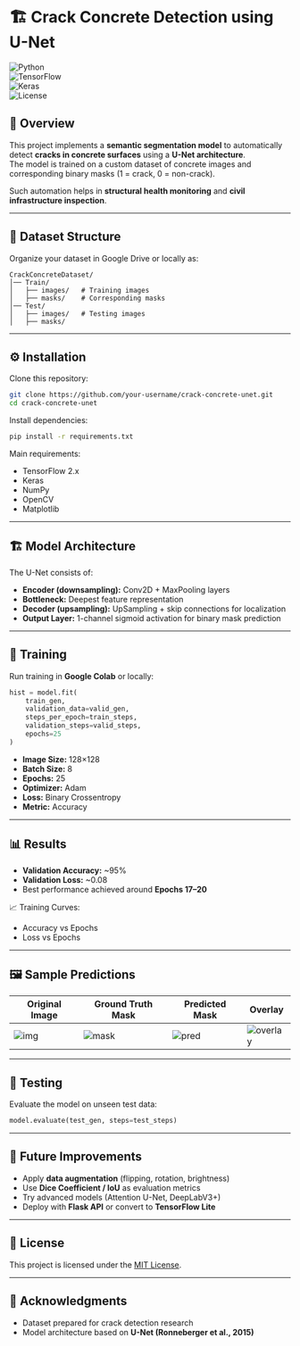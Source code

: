 # 🏗️ Crack Concrete Detection using U-Net  

![Python](https://img.shields.io/badge/Python-3.7%2B-blue)  
![TensorFlow](https://img.shields.io/badge/TensorFlow-2.x-orange)  
![Keras](https://img.shields.io/badge/Keras-Deep--Learning-red)  
![License](https://img.shields.io/badge/License-MIT-green)

## 📌 Overview  
This project implements a **semantic segmentation model** to automatically detect **cracks in concrete surfaces** using a **U-Net architecture**.  
The model is trained on a custom dataset of concrete images and corresponding binary masks (1 = crack, 0 = non-crack).  

Such automation helps in **structural health monitoring** and **civil infrastructure inspection**.

---

## 📂 Dataset Structure  
Organize your dataset in Google Drive or locally as:

```
CrackConcreteDataset/
│── Train/
│   ├── images/   # Training images
│   ├── masks/    # Corresponding masks
│── Test/
│   ├── images/   # Testing images
│   ├── masks/
```

---

## ⚙️ Installation  

Clone this repository:
```bash
git clone https://github.com/your-username/crack-concrete-unet.git
cd crack-concrete-unet
```

Install dependencies:
```bash
pip install -r requirements.txt
```

Main requirements:
- TensorFlow 2.x  
- Keras  
- NumPy  
- OpenCV  
- Matplotlib  

---

## 🏗️ Model Architecture  
The U-Net consists of:  
- **Encoder (downsampling):** Conv2D + MaxPooling layers  
- **Bottleneck:** Deepest feature representation  
- **Decoder (upsampling):** UpSampling + skip connections for localization  
- **Output Layer:** 1-channel sigmoid activation for binary mask prediction  

---

## 🚀 Training  

Run training in **Google Colab** or locally:  

```python
hist = model.fit(
    train_gen,
    validation_data=valid_gen,
    steps_per_epoch=train_steps,
    validation_steps=valid_steps,
    epochs=25
)
```

- **Image Size:** 128×128  
- **Batch Size:** 8  
- **Epochs:** 25  
- **Optimizer:** Adam  
- **Loss:** Binary Crossentropy  
- **Metric:** Accuracy  

---

## 📊 Results  

- **Validation Accuracy:** ~95%  
- **Validation Loss:** ~0.08  
- Best performance achieved around **Epochs 17–20**  

📈 Training Curves:  
- Accuracy vs Epochs  
- Loss vs Epochs  

---

## 🖼️ Sample Predictions  

| Original Image | Ground Truth Mask | Predicted Mask | Overlay |
|----------------|------------------|----------------|---------|
| ![img](sample_image.png) | ![mask](ground_truth.png) | ![pred](predicted.png) | ![overlay](overlay.png) |

---

## 🧪 Testing  

Evaluate the model on unseen test data:
```python
model.evaluate(test_gen, steps=test_steps)
```

---

## 🔮 Future Improvements  
- Apply **data augmentation** (flipping, rotation, brightness)  
- Use **Dice Coefficient / IoU** as evaluation metrics  
- Try advanced models (Attention U-Net, DeepLabV3+)  
- Deploy with **Flask API** or convert to **TensorFlow Lite**  

---

## 📜 License  
This project is licensed under the [MIT License](LICENSE).  

---

## 🙌 Acknowledgments  
- Dataset prepared for crack detection research  
- Model architecture based on **U-Net (Ronneberger et al., 2015)**  
